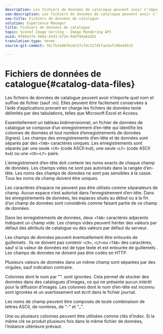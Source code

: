 ```yaml
---
description: Les fichiers de données de catalogue peuvent avoir n’importe quel nom et suffixe de fichier (sauf .ini). Elles peuvent être facilement conservées à l’aide d’applications prenant en charge les fichiers de données texte délimités par des tabulations, telles que Microsoft Excel et Access.
seo-description: Les fichiers de données de catalogue peuvent avoir n’importe quel nom et suffixe de fichier (sauf .ini). Elles peuvent être facilement conservées à l’aide d’applications prenant en charge les fichiers de données texte délimités par des tabulations, telles que Microsoft Excel et Access.
seo-title: Fichiers de données de catalogue
solution: Experience Manager
title: Fichiers de données de catalogue
topic: Scene7 Image Serving - Image Rendering API
uuid: 0f66e2fe-5b8a-43d3-bf2e-8dd79da6a581
translation-type: tm+mt
source-git-commit: 7bc7b3a86fbcdc57cfdc31745fae3afc06e44b15

---
```



# Fichiers de données de catalogue{#catalog-data-files}

Les fichiers de données de catalogue peuvent avoir n’importe quel nom et suffixe de fichier (sauf .ini). Elles peuvent être facilement conservées à l’aide d’applications prenant en charge les fichiers de données texte délimités par des tabulations, telles que Microsoft Excel et Access.

Essentiellement un tableau bidimensionnel, un fichier de données de catalogue se compose d’un enregistrement d’en-tête qui identifie les colonnes de données et tout nombre d’enregistrements de données (lignes). Les champs des enregistrements d’en-tête et de données sont séparés par des `<TAB>` caractères uniques. Les enregistrements sont séparés par une seule `<CR>` (code ASCII `0xD`), une seule `<LF>` (code ASCII `0xA`) ou une `<CR><LF>` paire.

L’enregistrement d’en-tête doit contenir les noms exacts de chaque champ de données. Les champs vides ne sont pas autorisés dans la rangée d’en-tête. Les noms des champs de données ne sont pas sensibles à la casse. Tous les noms de champ doivent être uniques.

Les caractères d’espace ne peuvent pas être utilisés comme séparateurs de champ. Aucun espace n’est autorisé dans l’enregistrement d’en-tête. Dans les enregistrements de données, les espaces situés au début ou à la fin d’un champ de données sont considérés comme faisant partie de ce champ de données.

Dans les enregistrements de données, deux `<TAB>` caractères adjacents indiquent un champ vide. Les champs vides peuvent hériter des valeurs par défaut des attributs de catalogue ou des valeurs par défaut du serveur.

Les champs de données peuvent éventuellement être entourés de guillemets . Ils ne doivent pas contenir `<CR>`, `<LF>`ou `<TAB>` des caractères, sauf si la valeur de données est de type texte et est entourée de guillemets . Les champs de données ne doivent pas être codés en HTTP.

Plusieurs valeurs de données dans un même champ sont séparées par des virgules, sauf indication contraire.

Colonnes dont le nom  par &quot;&quot;. sont ignorées. Cela permet de stocker des données dans des catalogues d’images, ce qui ne présente aucun intérêt pour la diffusion d’images. Les colonnes dont le nom d’en-tête est inconnu sont ignorées et un avertissement est écrit dans le fichier journal.

Les noms de champ peuvent être composés de toute combinaison de lettres ASCII, de nombres, de &quot;-&quot; et &quot;_&quot;.

Une ou plusieurs colonnes peuvent être utilisées comme clés d’index. Si la même clé se produit plusieurs fois dans le même fichier de données, l’instance ultérieure prévaut.
